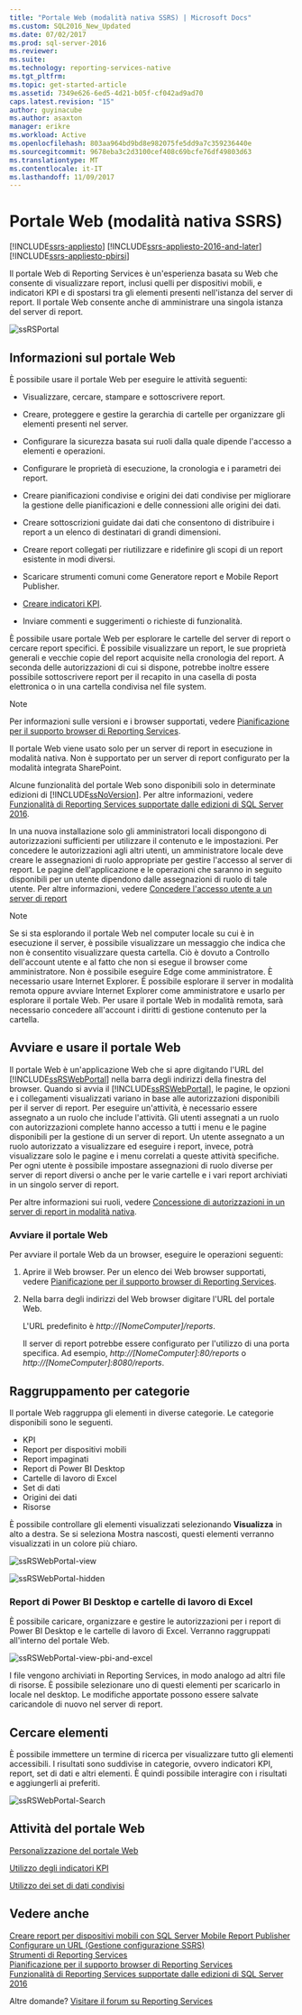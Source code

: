 ```yaml
---
title: "Portale Web (modalità nativa SSRS) | Microsoft Docs"
ms.custom: SQL2016_New_Updated
ms.date: 07/02/2017
ms.prod: sql-server-2016
ms.reviewer: 
ms.suite: 
ms.technology: reporting-services-native
ms.tgt_pltfrm: 
ms.topic: get-started-article
ms.assetid: 7349e626-6ed5-4d21-b05f-cf042ad9ad70
caps.latest.revision: "15"
author: guyinacube
ms.author: asaxton
manager: erikre
ms.workload: Active
ms.openlocfilehash: 803aa964bd9bd8e982075fe5dd9a7c359236440e
ms.sourcegitcommit: 9678eba3c2d3100cef408c69bcfe76df49803d63
ms.translationtype: MT
ms.contentlocale: it-IT
ms.lasthandoff: 11/09/2017
---
```

# <a name="web-portal-ssrs-native-mode"></a>Portale Web (modalità nativa SSRS)

[!INCLUDE[ssrs-appliesto](../includes/ssrs-appliesto.md)] [!INCLUDE[ssrs-appliesto-2016-and-later](../includes/ssrs-appliesto-2016-and-later.md)] [!INCLUDE[ssrs-appliesto-pbirsi](../includes/ssrs-appliesto-pbirs.md)]

Il portale Web di Reporting Services è un'esperienza basata su Web che consente di visualizzare report, inclusi quelli per dispositivi mobili, e indicatori KPI e di spostarsi tra gli elementi presenti nell'istanza del server di report. Il portale Web consente anche di amministrare una singola istanza del server di report.

![ssRSPortal](../reporting-services/media/ssrsportal.png)

## <a name="what-is-the-web-portal"></a>Informazioni sul portale Web

È possibile usare il portale Web per eseguire le attività seguenti:

- Visualizzare, cercare, stampare e sottoscrivere report.

- Creare, proteggere e gestire la gerarchia di cartelle per organizzare gli elementi presenti nel server.

- Configurare la sicurezza basata sui ruoli dalla quale dipende l'accesso a elementi e operazioni.

- Configurare le proprietà di esecuzione, la cronologia e i parametri dei report.

- Creare pianificazioni condivise e origini dei dati condivise per migliorare la gestione delle pianificazioni e delle connessioni alle origini dei dati.

- Creare sottoscrizioni guidate dai dati che consentono di distribuire i report a un elenco di destinatari di grandi dimensioni.

- Creare report collegati per riutilizzare e ridefinire gli scopi di un report esistente in modi diversi.

- Scaricare strumenti comuni come Generatore report e Mobile Report Publisher.

- [Creare indicatori KPI](../reporting-services/working-with-kpis-in-reporting-services.md).

- Inviare commenti e suggerimenti o richieste di funzionalità.

È possibile usare portale Web per esplorare le cartelle del server di report o cercare report specifici. È possibile visualizzare un report, le sue proprietà generali e vecchie copie del report acquisite nella cronologia del report. A seconda delle autorizzazioni di cui si dispone, potrebbe inoltre essere possibile sottoscrivere report per il recapito in una casella di posta elettronica o in una cartella condivisa nel file system.

> [!NOTE]
> Per informazioni sulle versioni e i browser supportati, vedere [Pianificazione per il supporto browser di Reporting Services](../reporting-services/browser-support-for-reporting-services-and-power-view.md).

Il portale Web viene usato solo per un server di report in esecuzione in modalità nativa. Non è supportato per un server di report configurato per la modalità integrata SharePoint.

Alcune funzionalità del portale Web sono disponibili solo in determinate edizioni di [!INCLUDE[ssNoVersion](../includes/ssnoversion.md)]. Per altre informazioni, vedere [Funzionalità di Reporting Services supportate dalle edizioni di SQL Server 2016](../reporting-services/reporting-services-features-supported-by-the-editions-of-sql-server-2016.md).

In una nuova installazione solo gli amministratori locali dispongono di autorizzazioni sufficienti per utilizzare il contenuto e le impostazioni. Per concedere le autorizzazioni agli altri utenti, un amministratore locale deve creare le assegnazioni di ruolo appropriate per gestire l'accesso al server di report. Le pagine dell'applicazione e le operazioni che saranno in seguito disponibili per un utente dipendono dalle assegnazioni di ruolo di tale utente. Per altre informazioni, vedere [Concedere l'accesso utente a un server di report](security/grant-user-access-to-a-report-server-report-manager.md)

> [!NOTE]
> Se si sta esplorando il portale Web nel computer locale su cui è in esecuzione il server, è possibile visualizzare un messaggio che indica che non è consentito visualizzare questa cartella. Ciò è dovuto a Controllo dell'account utente e al fatto che non si esegue il browser come amministratore. Non è possibile eseguire Edge come amministratore. È necessario usare Internet Explorer. È possibile esplorare il server in modalità remota oppure avviare Internet Explorer come amministratore e usarlo per esplorare il portale Web. Per usare il portale Web in modalità remota, sarà necessario concedere all'account i diritti di gestione contenuto per la cartella.  

## <a name="start-and-use-the-web-portal"></a>Avviare e usare il portale Web

Il portale Web è un'applicazione Web che si apre digitando l'URL del [!INCLUDE[ssRSWebPortal](../includes/ssrswebportal.md)] nella barra degli indirizzi della finestra del browser. Quando si avvia il [!INCLUDE[ssRSWebPortal](../includes/ssrswebportal.md)], le pagine, le opzioni e i collegamenti visualizzati variano in base alle autorizzazioni disponibili per il server di report. Per eseguire un'attività, è necessario essere assegnato a un ruolo che include l'attività.  Gli utenti assegnati a un ruolo con autorizzazioni complete hanno accesso a tutti i menu e le pagine disponibili per la gestione di un server di report. Un utente assegnato a un ruolo autorizzato a visualizzare ed eseguire i report, invece, potrà visualizzare solo le pagine e i menu correlati a queste attività specifiche. Per ogni utente è possibile impostare assegnazioni di ruolo diverse per server di report diversi o anche per le varie cartelle e i vari report archiviati in un singolo server di report.

Per altre informazioni sui ruoli, vedere [Concessione di autorizzazioni in un server di report in modalità nativa](../reporting-services/security/granting-permissions-on-a-native-mode-report-server.md).

### <a name="start-the-web-portal"></a>Avviare il portale Web

Per avviare il portale Web da un browser, eseguire le operazioni seguenti:

1. Aprire il Web browser. Per un elenco dei Web browser supportati, vedere [Pianificazione per il supporto browser di Reporting Services](../reporting-services/browser-support-for-reporting-services-and-power-view.md).

2. Nella barra degli indirizzi del Web browser digitare l'URL del portale Web.

    L'URL predefinito è *http://[NomeComputer]/reports*.

    Il server di report potrebbe essere configurato per l'utilizzo di una porta specifica. Ad esempio, *http://[NomeComputer]:80/reports* o *http://[NomeComputer]:8080/reports*.

## <a name="grouping-by-categories"></a>Raggruppamento per categorie

Il portale Web raggruppa gli elementi in diverse categorie. Le categorie disponibili sono le seguenti.

- KPI
- Report per dispositivi mobili
- Report impaginati
- Report di Power BI Desktop
- Cartelle di lavoro di Excel
- Set di dati
- Origini dei dati
- Risorse

È possibile controllare gli elementi visualizzati selezionando **Visualizza** in alto a destra. Se si seleziona Mostra nascosti, questi elementi verranno visualizzati in un colore più chiaro.

![ssRSWebPortal-view](../reporting-services/media/ssrswebportal-view.png)

![ssRSWebPortal-hidden](../reporting-services/media/ssrswebportal-hidden.png)

### <a name="power-bi-desktop-reports-and-excel-workbooks"></a>Report di Power BI Desktop e cartelle di lavoro di Excel

È possibile caricare, organizzare e gestire le autorizzazioni per i report di Power BI Desktop e le cartelle di lavoro di Excel. Verranno raggruppati all'interno del portale Web.

![ssRSWebPortal-view-pbi-and-excel](../reporting-services/media/ssrswebportal-view-pbi-and-excel.png)

I file vengono archiviati in Reporting Services, in modo analogo ad altri file di risorse. È possibile selezionare uno di questi elementi per scaricarlo in locale nel desktop. Le modifiche apportate possono essere salvate caricandole di nuovo nel server di report.

## <a name="search-for-items"></a>Cercare elementi

È possibile immettere un termine di ricerca per visualizzare tutto gli elementi accessibili. I risultati sono suddivise in categorie, ovvero indicatori KPI, report, set di dati e altri elementi. È quindi possibile interagire con i risultati e aggiungerli ai preferiti.

![ssRSWebPortal-Search](../reporting-services/media/ssrswebportal-search.png)

## <a name="web-portal-tasks"></a>Attività del portale Web

[Personalizzazione del portale Web](../reporting-services/branding-the-web-portal.md)

[Utilizzo degli indicatori KPI](../reporting-services/working-with-kpis-in-reporting-services.md)

[Utilizzo dei set di dati condivisi](../reporting-services/work-with-shared-datasets-web-portal.md)

## <a name="see-also"></a>Vedere anche

[Creare report per dispositivi mobili con SQL Server Mobile Report Publisher](../reporting-services/mobile-reports/create-mobile-reports-with-sql-server-mobile-report-publisher.md)  
[Configurare un URL (Gestione configurazione SSRS)](../reporting-services/install-windows/configure-a-url-ssrs-configuration-manager.md)  
[Strumenti di Reporting Services](../reporting-services/tools/reporting-services-tools.md)  
[Pianificazione per il supporto browser di Reporting Services](../reporting-services/browser-support-for-reporting-services-and-power-view.md)  
[Funzionalità di Reporting Services supportate dalle edizioni di SQL Server 2016](../reporting-services/reporting-services-features-supported-by-the-editions-of-sql-server-2016.md)  

Altre domande? [Visitare il forum su Reporting Services](http://go.microsoft.com/fwlink/?LinkId=620231)
